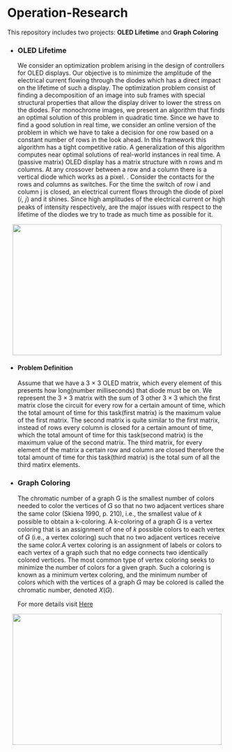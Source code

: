 # Operation-Research

This repository includes two projects: **OLED Lifetime** and **Graph Coloring**


* ### OLED Lifetime
  We consider an optimization problem arising in the design of controllers
for OLED displays. Our objective is to minimize the amplitude
of the electrical current flowing through the diodes which has a direct
impact on the lifetime of such a display. The optimization problem
consist of finding a decomposition of an image into sub frames with
special structural properties that allow the display driver to lower the
stress on the diodes. For monochrome images, we present an algorithm
that finds an optimal solution of this problem in quadratic time. Since
we have to find a good solution in real time, we consider an online
version of the problem in which we have to take a decision for one row
based on a constant number of rows in the look ahead. In this framework
this algorithm has a tight competitive ratio. A generalization of
this algorithm computes near optimal solutions of real-world instances
in real time. A (passive matrix) OLED display has a matrix structure
with n rows and m columns. At any crossover between a row and a
column there is a vertical diode which works as a pixel. . Consider the
contacts for the rows and columns as switches. For the time the switch
of row i and column j is closed, an electrical current flows through the
diode of pixel (𝑖, 𝑗) and it shines. Since high amplitudes of the electrical
current or high peaks of intensity respectively, are the major issues
with respect to the lifetime of the diodes we try to trade as much time
as possible for it.

<p align="center">
<img src="https://user-images.githubusercontent.com/40741680/125788528-fa40e296-996f-4150-93f5-c17b80745bca.png" width="480" height="300" align="center">
</p>
      
   * #### Problem Definition
        Assume that we have a 3 × 3 OLED matrix, which every element of
      this presents how long(number milliseconds) that diode must be on.
      We represent the 3 × 3 matrix with the sum of 3 other 3 × 3 which
      the first matrix close the circuit for every row for a certain amount of
      time, which the total amount of time for this task(first matrix) is the
      maximum value of the first matrix.
      The second matrix is quite similar to the first matrix, instead of rows
      every column is closed for a certain amount of time, which the total
      amount of time for this task(second matrix) is the maximum value of
      the second matrix.
      The third matrix, for every element of the matrix a certain row and
      column are closed therefore the total amount of time for this task(third
      matrix) is the total sum of all the third matirx elements.


* ### Graph Coloring
  The chromatic number of a graph G is the smallest number of colors needed to color the vertices of 𝐺 so that no two adjacent vertices share the same color (Skiena 1990, p. 210), i.e., the smallest value of
𝑘 possible to obtain a k-coloring. A k-coloring of a graph 𝐺 is a vertex
coloring that is an assignment of one of 𝑘 possible colors to each vertex
of 𝐺 (i.e., a vertex coloring) such that no two adjacent vertices receive
the same color.A vertex coloring is an assignment of labels or colors
to each vertex of a graph such that no edge connects two identically
colored vertices. The most common type of vertex coloring seeks to
minimize the number of colors for a given graph. Such a coloring is
known as a minimum vertex coloring, and the minimum number of
colors which with the vertices of a graph 𝐺 may be colored is called
the chromatic number, denoted 𝑋(𝐺). 

  For more details visit [Here](https://mathworld.wolfram.com/ChromaticNumber.html)
<p align="center">
<img src="https://user-images.githubusercontent.com/40741680/125787328-041ccb07-0ffe-482d-b520-153ef2978b93.png" width="480" height="300" align="center">
</p>
